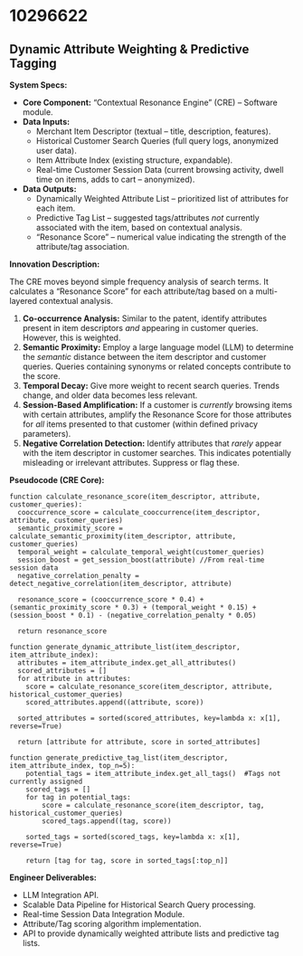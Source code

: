 # 10296622

## Dynamic Attribute Weighting & Predictive Tagging

**System Specs:**

*   **Core Component:** “Contextual Resonance Engine” (CRE) – Software module.
*   **Data Inputs:**
    *   Merchant Item Descriptor (textual – title, description, features).
    *   Historical Customer Search Queries (full query logs, anonymized user data).
    *   Item Attribute Index (existing structure, expandable).
    *   Real-time Customer Session Data (current browsing activity, dwell time on items, adds to cart – anonymized).
*   **Data Outputs:**
    *   Dynamically Weighted Attribute List – prioritized list of attributes for each item.
    *   Predictive Tag List – suggested tags/attributes *not* currently associated with the item, based on contextual analysis.
    *   “Resonance Score” – numerical value indicating the strength of the attribute/tag association.

**Innovation Description:**

The CRE moves beyond simple frequency analysis of search terms. It calculates a “Resonance Score” for each attribute/tag based on a multi-layered contextual analysis. 

1.  **Co-occurrence Analysis:**  Similar to the patent, identify attributes present in item descriptors *and* appearing in customer queries. However, this is weighted.
2.  **Semantic Proximity:** Employ a large language model (LLM) to determine the *semantic* distance between the item descriptor and customer queries. Queries containing synonyms or related concepts contribute to the score.
3.  **Temporal Decay:**  Give more weight to recent search queries. Trends change, and older data becomes less relevant.
4.  **Session-Based Amplification:**  If a customer is *currently* browsing items with certain attributes, amplify the Resonance Score for those attributes for *all* items presented to that customer (within defined privacy parameters).
5.  **Negative Correlation Detection:** Identify attributes that *rarely* appear with the item descriptor in customer searches. This indicates potentially misleading or irrelevant attributes. Suppress or flag these.

**Pseudocode (CRE Core):**

```
function calculate_resonance_score(item_descriptor, attribute, customer_queries):
  cooccurrence_score = calculate_cooccurrence(item_descriptor, attribute, customer_queries)
  semantic_proximity_score = calculate_semantic_proximity(item_descriptor, attribute, customer_queries)
  temporal_weight = calculate_temporal_weight(customer_queries)
  session_boost = get_session_boost(attribute) //From real-time session data
  negative_correlation_penalty = detect_negative_correlation(item_descriptor, attribute)

  resonance_score = (cooccurrence_score * 0.4) + (semantic_proximity_score * 0.3) + (temporal_weight * 0.15) + (session_boost * 0.1) - (negative_correlation_penalty * 0.05)

  return resonance_score

function generate_dynamic_attribute_list(item_descriptor, item_attribute_index):
  attributes = item_attribute_index.get_all_attributes()
  scored_attributes = []
  for attribute in attributes:
    score = calculate_resonance_score(item_descriptor, attribute, historical_customer_queries)
    scored_attributes.append((attribute, score))

  sorted_attributes = sorted(scored_attributes, key=lambda x: x[1], reverse=True)

  return [attribute for attribute, score in sorted_attributes]

function generate_predictive_tag_list(item_descriptor, item_attribute_index, top_n=5):
    potential_tags = item_attribute_index.get_all_tags()  #Tags not currently assigned
    scored_tags = []
    for tag in potential_tags:
        score = calculate_resonance_score(item_descriptor, tag, historical_customer_queries)
        scored_tags.append((tag, score))

    sorted_tags = sorted(scored_tags, key=lambda x: x[1], reverse=True)

    return [tag for tag, score in sorted_tags[:top_n]]
```

**Engineer Deliverables:**

*   LLM Integration API.
*   Scalable Data Pipeline for Historical Search Query processing.
*   Real-time Session Data Integration Module.
*   Attribute/Tag scoring algorithm implementation.
*   API to provide dynamically weighted attribute lists and predictive tag lists.